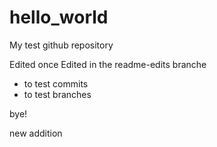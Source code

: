 # hello_world
My test github repository

Edited once 
Edited in the readme-edits branche
  - to test commits
  - to test branches

bye!

new addition
